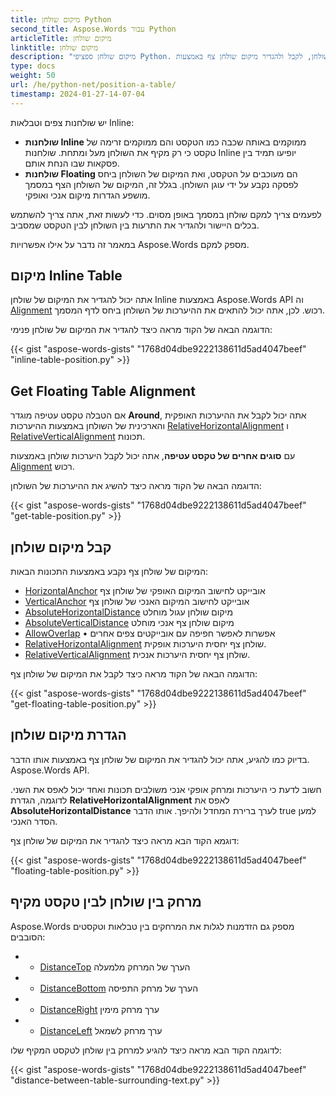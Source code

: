 ```yaml
---
title: מיקום שולחן Python
second_title: Aspose.Words עבור Python
articleTitle: מיקום שולחן
linktitle: מיקום שולחן
description: "מיקום שולחן ספציפי Python. קבל היערכות שולחן, לקבל ולהגדיר מיקום שולחן צף באמצעות Python."
type: docs
weight: 50
url: /he/python-net/position-a-table/
timestamp: 2024-01-27-14-07-04
---
```


יש שולחנות צפים וטבלאות Inline:

* **שולחנות Inline** ממוקמים באותה שכבה כמו הטקסט והם ממוקמים זרימה של טקסט כי רק מקיף את השולחן מעל ומתחת. שולחנות Inline יופיעו תמיד בין פסקאות שבו הנחת אותם.
* **שולחנות Floating** הם מעוכבים על הטקסט, ואת המיקום של השולחן ביחס לפסקה נקבע על ידי עוגן השולחן. בגלל זה, המיקום של השולחן הצף במסמך מושפע הגדרות מיקום אנכי ואופקי.

לפעמים צריך למקם שולחן במסמך באופן מסוים. כדי לעשות זאת, אתה צריך להשתמש בכלים היישור ולהגדיר את התרעות בין השולחן לבין הטקסט שמסביב.

במאמר זה נדבר על אילו אפשרויות Aspose.Words מספק למקם.

## מיקום Inline Table

אתה יכול להגדיר את המיקום של שולחן Inline באמצעות Aspose.Words API וה [Alignment](https://reference.aspose.com/words/python-net/aspose.words.tables/table/alignment/) רכוש. לכן, אתה יכול להתאים את ההיערכות של השולחן ביחס לדף המסמך.

הדוגמה הבאה של הקוד מראה כיצד להגדיר את המיקום של שולחן פנימי:

{{< gist "aspose-words-gists" "1768d04dbe9222138611d5ad4047beef" "inline-table-position.py" >}}

## Get Floating Table Alignment

אם הטבלה טקסט עטיפה מוגדר **Around**, אתה יכול לקבל את ההיערכות האופקית והארכינית של השולחן באמצעות ההיערכות [RelativeHorizontalAlignment](https://reference.aspose.com/words/python-net/aspose.words.tables/table/relative_horizontal_alignment/) ו [RelativeVerticalAlignment](https://reference.aspose.com/words/python-net/aspose.words.tables/table/relative_vertical_alignment/) תכונות.

עם **סוגים אחרים של טקסט עטיפה**, אתה יכול לקבל היערכות שולחן באמצעות [Alignment](https://reference.aspose.com/words/python-net/aspose.words.tables/table/alignment/) רכוש.

הדוגמה הבאה של הקוד מראה כיצד להשיג את ההיערכות של השולחן:

{{< gist "aspose-words-gists" "1768d04dbe9222138611d5ad4047beef" "get-table-position.py" >}}

## קבל מיקום שולחן

 המיקום של שולחן צף נקבע באמצעות התכונות הבאות:

* [HorizontalAnchor](https://reference.aspose.com/words/python-net/aspose.words.tables/table/horizontal_anchor/) אובייקט לחישוב המיקום האופקי של שולחן צף
* [VerticalAnchor](https://reference.aspose.com/words/python-net/aspose.words.tables/table/vertical_anchor/) אובייקט לחישוב המיקום האנכי של שולחן צף
* [AbsoluteHorizontalDistance](https://reference.aspose.com/words/python-net/aspose.words.tables/table/absolute_horizontal_distance/) מיקום שולחן עגול מוחלט
* [AbsoluteVerticalDistance](https://reference.aspose.com/words/python-net/aspose.words.tables/table/absolute_vertical_distance/) מיקום שולחן צף אנכי מוחלט
* [AllowOverlap](https://reference.aspose.com/words/python-net/aspose.words.tables/table/allow_overlap/) • אפשרות לאפשר חפיפה עם אובייקטים צפים אחרים
* [RelativeHorizontalAlignment](https://reference.aspose.com/words/python-net/aspose.words.tables/table/relative_horizontal_alignment/) שולחן צף יחסית היערכות אופקית.
* [RelativeVerticalAlignment](https://reference.aspose.com/words/python-net/aspose.words.tables/table/relative_vertical_alignment/) שולחן צף יחסית היערכות אנכית.

הדוגמה הבאה של הקוד מראה כיצד לקבל את המיקום של שולחן צף:

{{< gist "aspose-words-gists" "1768d04dbe9222138611d5ad4047beef" "get-floating-table-position.py" >}}

## הגדרת מיקום שולחן

בדיוק כמו להגיע, אתה יכול להגדיר את המיקום של שולחן צף באמצעות אותו הדבר. Aspose.Words API.

חשוב לדעת כי היערכות ומרחק אופקי אנכי משולבים תכונות ואחד יכול לאפס את השני. לדוגמה, הגדרת **RelativeHorizontalAlignment** לאפס את **AbsoluteHorizontalDistance** לערך ברירת המחדל ולהיפך. אותו הדבר true למען הסדר האנכי.

דוגמא הקוד הבא מראה כיצד להגדיר את המיקום של שולחן צף:

{{< gist "aspose-words-gists" "1768d04dbe9222138611d5ad4047beef" "floating-table-position.py" >}}

## מרחק בין שולחן לבין טקסט מקיף

Aspose.Words מספק גם הזדמנות לגלות את המרחקים בין טבלאות וטקסטים הסובבים:

- - [DistanceTop](https://reference.aspose.com/words/python-net/aspose.words.tables/table/distance_top/) הערך של המרחק מלמעלה
- - [DistanceBottom](https://reference.aspose.com/words/python-net/aspose.words.tables/table/distance_bottom/) הערך של מרחק התפיסה
- - [DistanceRight](https://reference.aspose.com/words/python-net/aspose.words.tables/table/distance_right/) ערך מרחק מימין
- - [DistanceLeft](https://reference.aspose.com/words/python-net/aspose.words.tables/table/distance_left/) ערך מרחק לשמאל

לדוגמה הקוד הבא מראה כיצד להגיע למרחק בין שולחן לטקסט המקיף שלו:

{{< gist "aspose-words-gists" "1768d04dbe9222138611d5ad4047beef" "distance-between-table-surrounding-text.py" >}}
